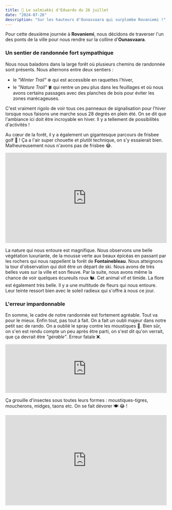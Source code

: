 ```yaml
---
title: 🍬 Le salmiakki d'Eduardo du 26 juillet
date: "2024-07-26"
description: "Sur les hauteurs d'Ounasvaara qui surplombe Rovaniemi !"
---
```


Pour cette deuxième journée à **Rovaniemi**, nous décidons de traverser l'un des ponts de la ville pour nous rendre sur la colline d'**Ounasvaara**. 


### Un sentier de randonnée fort sympathique 
Nous nous baladons dans la large forêt où plusieurs chemins de randonnée sont présents. Nous alternons entre deux sentiers :
- le *"Winter Trail"* ❄️ qui est accessible en raquettes l'hiver,
- le *"Nature Trail"* 🍀 qui rentre un peu plus dans les feuillages et où nous avons certains passages avec des planches de bois pour éviter les zones marécageuses.

C'est vraiment rigolo de voir tous ces panneaux de signalisation pour l'hiver lorsque nous faisons une marche sous 28 degrés en plein été. 
On se dit que l'ambiance ici doit être incroyable en hiver. Il y a tellement de possibilités d'activités !

Au cœur de la forêt, il y a également un gigantesque parcours de frisbee golf 🥏 ! Ça a l'air super chouette et plutôt technique, on s'y essaierait bien. Malheureusement nous n'avons pas de frisbee 😂.

<div style="width: 100%; height: 0; position: relative; padding-bottom: 56%;"><iframe src="https://giphy.com/embed/MpPb7jEan5SOQ83lGl" style="top: 0; left: 0; width: 100%; height: 100%; position: absolute; border: 0;" allowfullscreen scrolling="no" allow="encrypted-media;" class="giphy-embed"></iframe></div>

La nature qui nous entoure est magnifique. Nous observons une belle végétation luxuriante, de la mousse verte aux beaux épicéas en passant par les rochers qui nous rappellent la forêt de **Fontainebleau**. Nous atteignons la tour d'observation qui doit être un départ de ski. Nous avons de très belles vues sur la ville et son fleuve. Par la suite, nous avons même la chance de voir quelques écureuils roux 🐿️. Cet animal vif et timide. 
La flore est également très belle. Il y a une multitude de fleurs qui nous entoure. Leur teinte ressort bien avec le soleil radieux qui s'offre à  nous ce jour. 

### L'erreur impardonnable
En somme, le cadre de notre randonnée est fortement agréable. Tout va pour le mieux. Enfin tout, pas tout à fait. On a fait un oubli majeur dans notre petit sac de rando. On a oublié le spray contre les moustiques 🫣. Bien sûr, on s'en est rendu compte un peu après être parti, on s'est dit qu'on verrait, que ça devrait être *"gérable"*. Erreur fatale ❌.

<div style="left: 0; width: 100%; height: 152px; position: relative;"><iframe src="https://open.spotify.com/embed/track/6NoVGd3nTHsmBV1yduWRta?utm_source=oembed" style="top: 0; left: 0; width: 100%; height: 100%; position: absolute; border: 0;" allowfullscreen allow="clipboard-write; encrypted-media; fullscreen; picture-in-picture;"></iframe></div>

Ça grouille d'insectes sous toutes leurs formes : moustiques-tigres, moucherons, midges, taons etc. On se fait dévorer 🍽️ 😂 !

<div style="width: 100%; height: 0; position: relative; padding-bottom: 56%;"><iframe src="https://giphy.com/embed/3osxY7eI6enqNBo2mQ" style="top: 0; left: 0; width: 100%; height: 100%; position: absolute; border: 0;" allowfullscreen scrolling="no" allow="encrypted-media;" class="giphy-embed"></iframe></div> 